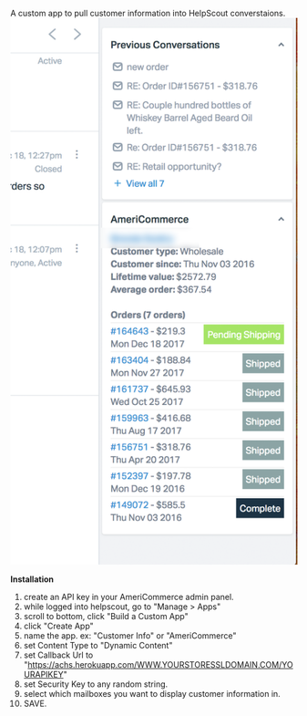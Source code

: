 A custom app to pull customer information into HelpScout converstaions.
![alt text](ac-hs-app.png?raw=true "AmeriCommerce HelpScout app.")

**Installation**
1. create an API key in your AmeriCommerce admin panel.
2. while logged into helpscout, go to "Manage > Apps"
2. scroll to bottom, click "Build a Custom App"
3. click "Create App"
4. name the app. ex: "Customer Info" or "AmeriCommerce"
5. set Content Type to "Dynamic Content"
6. set Callback Url to "https://achs.herokuapp.com/WWW.YOURSTORESSLDOMAIN.COM/YOURAPIKEY"
7. set Security Key to any random string.
8. select which mailboxes you want to display customer information in.
9. SAVE.